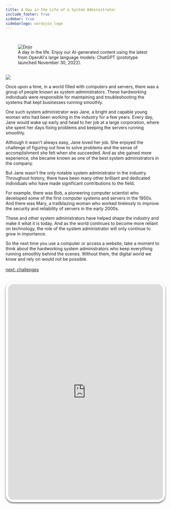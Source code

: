 ```yaml
---
title: A Day in the Life of a System Administrator
include_footer: true
sidebar: true
sidebarlogo: wordojos_logo
---
```


<br>
<figure>
    <img src='/uploads/admins/admins (1).jpg' alt='Dojo' />
    <figcaption>A day in the life.  Enjoy our AI-generated content using the latest from OpenAI's large language models:  ChatGPT (prototype launched November 30, 2022). </figcaption>
</figure>

<br>
<img src="/uploads/admins/admins (1).jpg">
<br>

Once upon a time, in a world filled with computers and servers, there was a group of people known as system administrators. These hardworking individuals were responsible for maintaining and troubleshooting the systems that kept businesses running smoothly.

One such system administrator was Jane, a bright and capable young woman who had been working in the industry for a few years. Every day, Jane would wake up early and head to her job at a large corporation, where she spent her days fixing problems and keeping the servers running smoothly.

Although it wasn't always easy, Jane loved her job. She enjoyed the challenge of figuring out how to solve problems and the sense of accomplishment she felt when she succeeded. And as she gained more experience, she became known as one of the best system administrators in the company.

But Jane wasn't the only notable system administrator in the industry. Throughout history, there have been many other brilliant and dedicated individuals who have made significant contributions to the field.

For example, there was Bob, a pioneering computer scientist who developed some of the first computer systems and servers in the 1950s. And there was Mary, a trailblazing woman who worked tirelessly to improve the security and reliability of servers in the early 2000s.

These and other system administrators have helped shape the industry and make it what it is today. And as the world continues to become more reliant on technology, the role of the system administrator will only continue to grow in importance.

So the next time you use a computer or access a website, take a moment to think about the hardworking system administrators who keep everything running smoothly behind the scenes. Without them, the digital world we know and rely on would not be possible.
<br>
<br>
<a href="https://workdojos.com/admins/challenges">next: challenges</a>
<br>
<br>
<iframe src="https://admins.workdojos.com
" style="width: 100%;height: 700px;padding: 8px; box-shadow: 0 3px 5px rgba(0,0,0,.6);border-radius: 25px;overflow: hidden;border: none;" align="middle"></iframe>
<br>
